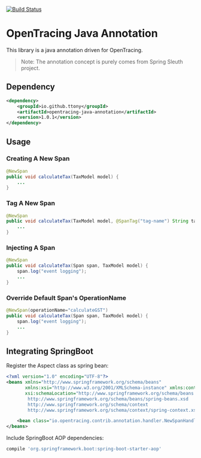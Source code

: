 [![Build Status](https://travis-ci.com/ttony/opentracing-java-annotation.svg?branch=master)](https://travis-ci.com/ttony/opentracing-java-annotation)

# OpenTracing Java Annotation

This library is a java annotation driven for OpenTracing.

> Note: The annotation concept is purely comes from Spring Sleuth project.

## Dependency
```xml
<dependency>
    <groupId>io.github.ttony</groupId>
    <artifactId>opentracing-java-annotation</artifactId>
    <version>1.0.1</version>
</dependency>
```
## Usage

### Creating A New Span

```java
@NewSpan
public void calculateTax(TaxModel model) {
    ...
}
```

### Tag A New Span
```java
@NewSpan
public void calculateTax(TaxModel model, @SpanTag("tag-name") String tagValue) {
    ...
}
```

### Injecting A Span


```java
@NewSpan
public void calculateTax(Span span, TaxModel model) {
    span.log("event logging");
    ...
}
```

### Override Default Span's OperationName


```java
@NewSpan(operationName="calculateGST")
public void calculateTax(Span span, TaxModel model) {
    span.log("event logging");
    ...
}
```

## Integrating SpringBoot

Register the Aspect class as spring bean:
```xml
<?xml version="1.0" encoding="UTF-8"?>
<beans xmlns="http://www.springframework.org/schema/beans"
       xmlns:xsi="http://www.w3.org/2001/XMLSchema-instance" xmlns:context="http://www.springframework.org/schema/context"
       xsi:schemaLocation="http://www.springframework.org/schema/beans
        http://www.springframework.org/schema/beans/spring-beans.xsd
        http://www.springframework.org/schema/context
        http://www.springframework.org/schema/context/spring-context.xsd">

    <bean class="io.opentracing.contrib.annotation.handler.NewSpanHandler" />
</beans>
```

Include SpringBoot AOP dependencies:
```groovy
compile 'org.springframework.boot:spring-boot-starter-aop'
```

